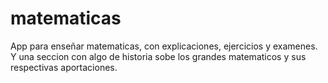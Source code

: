 # matematicas

App para enseñar matematicas, con explicaciones, ejercicios y examenes. Y una seccion con algo de historia sobe los grandes matematicos y sus respectivas aportaciones.

